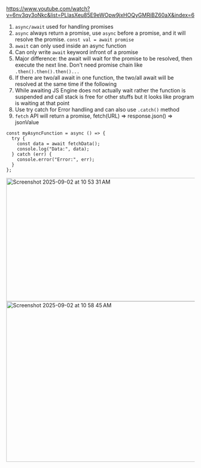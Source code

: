https://www.youtube.com/watch?v=6nv3qy3oNkc&list=PLlasXeu85E9eWOpw9jxHOQyGMRiBZ60aX&index=6

1. ```async/await``` used for handling promises
2. ```async``` always return a promise,  use ```async``` before a promise, and it will resolve the promise. ```const val = await promise```
3. ```await``` can only used inside an async function
4. Can only write ```await``` keyword infront of a promise
5. Major difference: the await will wait for the promise to be resolved, then execute the next line. Don't need promise chain like ```.then().then().then()...```
6. If there are two/all await in one function, the two/all await will be resolved at the same time if the following 
7. While awaiting JS Engine does not actually wait rather the function is suspended and call stack is free for other stuffs but it looks like program is waiting at that point
8. Use try catch for Error handling and can also use  ```.catch()``` method
9. ```fetch``` API will return a promise, fetch(URL) => response.json() => jsonValue

```
const myAsyncFunction = async () => {
  try {
    const data = await fetchData();
    console.log("Data:", data);
  } catch (err) {
    console.error("Error:", err);
  }
};
```

<img width="639" height="329" alt="Screenshot 2025-09-02 at 10 53 31 AM" src="https://github.com/user-attachments/assets/f4754159-d9a8-41b6-9747-1e51187e7b79" />
<img width="613" height="428" alt="Screenshot 2025-09-02 at 10 58 45 AM" src="https://github.com/user-attachments/assets/3fae5157-e14c-4398-a098-d2ab805e57cd" />
